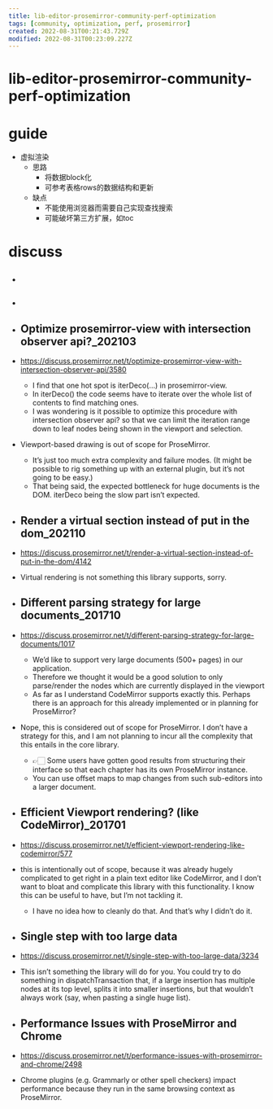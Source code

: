 ```yaml
---
title: lib-editor-prosemirror-community-perf-optimization
tags: [community, optimization, perf, prosemirror]
created: 2022-08-31T00:21:43.729Z
modified: 2022-08-31T00:23:09.227Z
---
```


# lib-editor-prosemirror-community-perf-optimization

# guide

- 虚拟渲染
  - 思路
    - 将数据block化
    - 可参考表格rows的数据结构和更新
  - 缺点
    - 不能使用浏览器而需要自己实现查找搜索
    - 可能破坏第三方扩展，如toc
# discuss
- ## 

- ## 

- ## Optimize prosemirror-view with intersection observer api?_202103
- https://discuss.prosemirror.net/t/optimize-prosemirror-view-with-intersection-observer-api/3580
  - I find that one hot spot is iterDeco(…) in prosemirror-view. 
  - In iterDeco() the code seems have to iterate over the whole list of contents to find matching ones. 
  - I was wondering is it possible to optimize this procedure with intersection observer api? so that we can limit the iteration range down to leaf nodes being shown in the viewport and selection.

- Viewport-based drawing is out of scope for ProseMirror. 
  - It’s just too much extra complexity and failure modes. (It might be possible to rig something up with an external plugin, but it’s not going to be easy.)
  - That being said, the expected bottleneck for huge documents is the DOM. iterDeco being the slow part isn’t expected. 

- ## Render a virtual section instead of put in the dom_202110
- https://discuss.prosemirror.net/t/render-a-virtual-section-instead-of-put-in-the-dom/4142
- Virtual rendering is not something this library supports, sorry.

- ## Different parsing strategy for large documents_201710
- https://discuss.prosemirror.net/t/different-parsing-strategy-for-large-documents/1017
  - We’d like to support very large documents (500+ pages) in our application. 
  - Therefore we thought it would be a good solution to only parse/render the nodes which are currently displayed in the viewport
  - As far as I understand CodeMirror supports exactly this. Perhaps there is an approach for this already implemented or in planning for ProseMirror?
- Nope, this is considered out of scope for ProseMirror. I don’t have a strategy for this, and I am not planning to incur all the complexity that this entails in the core library. 
  - 👉🏻 Some users have gotten good results from structuring their interface so that each chapter has its own ProseMirror instance. 
  - You can use offset maps to map changes from such sub-editors into a larger document.

- ## Efficient Viewport rendering? (like CodeMirror)_201701
- https://discuss.prosemirror.net/t/efficient-viewport-rendering-like-codemirror/577
- this is intentionally out of scope, because it was already hugely complicated to get right in a plain text editor like CodeMirror, and I don’t want to bloat and complicate this library with this functionality. I know this can be useful to have, but I’m not tackling it.
  - I have no idea how to cleanly do that. And that’s why I didn’t do it.

- ## Single step with too large data
- https://discuss.prosemirror.net/t/single-step-with-too-large-data/3234
- This isn’t something the library will do for you. You could try to do something in dispatchTransaction that, if a large insertion has multiple nodes at its top level, splits it into smaller insertions, but that wouldn’t always work (say, when pasting a single huge list).

- ## Performance Issues with ProseMirror and Chrome
- https://discuss.prosemirror.net/t/performance-issues-with-prosemirror-and-chrome/2498
- Chrome plugins (e.g. Grammarly or other spell checkers) impact performance because they run in the same browsing context as ProseMirror.
